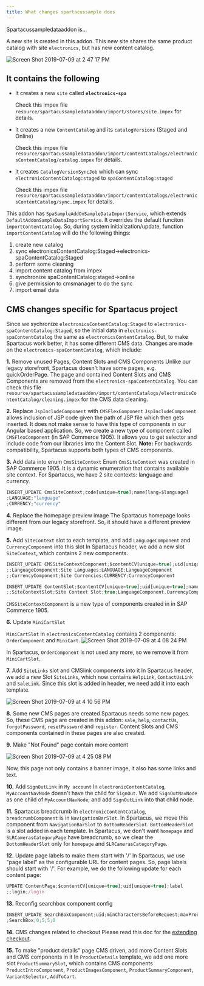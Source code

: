 ```yaml
---
title: What changes spartacussample does
---
```


Spartacussampledataaddon is... 

A new site is created in this addon. This new site shares the same product catalog with site `electronics`, but has new content catalog.

![Screen Shot 2019-07-09 at 2 47 17 PM](https://user-images.githubusercontent.com/44440575/60915025-cce6a480-a258-11e9-800d-7e98e2275d48.png)

## It contains the following

- It creates a new `site` called **`electronics-spa`**

  Check this impex file `resource/spartacussampledataaddon/import/stores/site.impex` for details.

- It creates a new `ContentCatalog` and its `catalogVersions` (Staged and Online)

  Check this impex file `resource/spartacussampledataaddon/import/contentCatalogs/electronicsContentCatalog/catalog.impex` for details.

- It creates `CatalogVersionSyncJob` which can sync `electronicContentCatalog:staged` to `spaContentCatalog:staged`

  Check this impex file `resource/spartacussampledataaddon/import/contentCatalogs/electronicsContentCatalog/sync.impex` for details.

This addon has `SpaSampleAddOnSampleDataImportService`, which extends `DefaultAddonSampleDataImportService`. It overrides the default funciton `importContentCatalog`. So, during system initialization/update, function `importContentCatalog` will do the following things:

1. create new catalog
2. sync electronicsContentCatalog:Staged->electronics-spaContentCatalog:Staged
3. perform some cleaning
4. import content catalog from impex
5. synchronize spaContentCatalog:staged->online
6. give permission to cmsmanager to do the sync
7. import email data

## CMS changes specific for Spartacus project

Since we sychronize `electronicsContentCatalog:Staged` to `electronics-spaContentCatalog:Staged`, so the initial data in `electronics-spaContentCatalog` the same as `electronicsContentCatalog`. But, to make Spartacus work better, it has some different CMS data. Changes are made on the `electronics-spaContentCatalog`, which include:

**1.** Remove unused Pages, Content Slots and CMS Components
Unlike our legacy storefront, Spartacus doesn't have some pages, e.g. quickOrderPage. The page and contained Content Slots and CMS Components are removed from the `electronics-spaContentCatalog`. You can check this file `resource/spartacussampledataaddon/import/contentCatalogs/electronicsContentCatalog/cleaning.impex` for the CMS data cleaning.

**2.** Replace `JspIncludeComponent` with `CMSFlexComponent`
`JspIncludeComponent` allows inclusion of JSP code given the path of JSP file which then gets inserted. It does not make sense to have this type of components in our Angular based application. So, we create a new type of component called `CMSFlexComponent` (in SAP Commerce 1905). It allows you to get selector and include code from our libraries into the Content Slot.
**Note:** For backwards compatibility, Spartacus supports both types of CMS components.

**3.** Add data into enum `CmsSiteContext`
Enum `CmsSiteContext` was created in SAP Commerce 1905. It is a dynamic enumeration that contains available site context. For Spartacus, we have 2 site contexts: language and currency.

```typescript
INSERT_UPDATE CmsSiteContext;code[unique=true];name[lang=$language]
;LANGUAGE;"language"
;CURRENCY;"currency"
```

**4.** Replace the homepage preview image
The Spartacus homepage looks different from our legacy storefront. So, it should have a different preview image.

**5.** Add `SiteContext` slot to each template, and add `LanguageComponent` and `CurrencyComponent` into this slot
In Spartacus header, we add a new slot `SiteContext`, which contains 2 new components.

```typescript
INSERT_UPDATE CMSSiteContextComponent;$contentCV[unique=true];uid[unique=true];name;context(code);&componentRef
;;LanguageComponent;Site Languages;LANGUAGE;LanguageComponent
;;CurrencyComponent;Site Currencies;CURRENCY;CurrencyComponent

INSERT_UPDATE ContentSlot;$contentCV[unique=true];uid[unique=true];name;active;cmsComponents(uid,$contentCV)
;;SiteContextSlot;Site Context Slot;true;LanguageComponent,CurrencyComponent
```

`CMSSiteContextComponent` is a new type of components created in in SAP Commerce 1905.

**6.** Update `MiniCartSlot`

`MiniCartSlot` in `electronicsContentCatalog` contains 2 components: `OrderComponent` and `MiniCart`. 
  ![Screen Shot 2019-07-09 at 4 08 24 PM](https://user-images.githubusercontent.com/44440575/60919474-d1fd2100-a263-11e9-8f7a-885df84e2b98.png)

In Spartacus, `OrderComponent` is not used any more, so we remove it from `MiniCartSlot`.

**7.** Add `SiteLinks` slot and CMSlink components into it
In Spartacus header, we add a new Slot `SiteLinks`, which now contains `HelpLink`, `ContactUsLink` and `SaleLink`. Since this slot is added in header, we need add it into each template.

  ![Screen Shot 2019-07-09 at 4 10 56 PM](https://user-images.githubusercontent.com/44440575/60919595-2b655000-a264-11e9-9667-8699220390ae.png)

**8.** Some new CMS pages are created
Spartacus needs some new pages. So, these CMS page are created in this addon: `sale`, `help`, `contactUs`, `forgotPassword`, `resetPassword` and `register`. Content Slots and CMS components contained in these pages are also created.

**9.** Make "Not Found" page contain more content

  ![Screen Shot 2019-07-09 at 4 25 08 PM](https://user-images.githubusercontent.com/44440575/60920445-35884e00-a266-11e9-8ba5-c1f2042d695c.png)

Now, this page not only contains a banner image, it also has some links and text.

**10.**  Add `SignOutLink` in `My account`
In `electronicContentCatalog`, `MyAccountNavNode` doesn't have the child for `SignOut`. We add `SignOutNavNode` as one child of `MyAccountNavNode`; and add `SignOutLink` into that child node.

**11.** Spartacus breadcrumb
In `electronicContentCatalog`, `breadcrumbComponent` is in `NavigationBarSlot`. In Spartacus, we move this component from `NavigationBarSlot` to `BottomHeaderSlot`. `BottomHeaderSlot` is a slot added in each template. In Spartacus, we don't want `homepage` and `SLRCamerasCategoryPage` have breadcrumb, so we clear the `BottomHeaderSlot` only for `homepage` and `SLRCamerasCategoryPage`.

**12.** Update page labels to make them start with '/'
In Spartacus, we use "page label" as the configurable URL for content pages. So, page labels should start with '/'. For example, we do the following update for each content page:

```typescript
UPDATE ContentPage;$contentCV[unique=true];uid[unique=true];label
;;login;/login
```

**13.** Reconfig searchbox component config

```typescript
INSERT_UPDATE SearchBoxComponent;uid;minCharactersBeforeRequest;maxProducts;maxSuggestions;waitTimeBeforeRequest;$contentCV[unique=true]
;SearchBox;0;5;5;0
```

**14.** CMS changes related to checkout
Please read this doc for the [extending checkout](https://sap.github.io/cloud-commerce-spartacus-storefront-docs/extending-checkout/).


**15.** To make "product details" page CMS driven, add more Content Slots and CMS components in it
In `ProductDetails` template, we add one more slot `ProductSummarySlot`, which contains CMS components `ProductIntroComponent`, `ProductImagesComponent`, `ProductSummaryComponent`, `VariantSelector`, `AddToCart`.